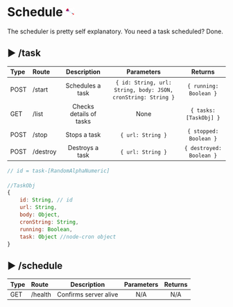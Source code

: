 # Schedule <img src="../command/frontend/res/logo.png" alt="logo" width="20"/> 

The scheduler is pretty self explanatory. You need a task scheduled? Done.

## ▶ /task

|Type|Route|Description|Parameters|Returns|
| :-|:- |:-:|:-:|:-:|
|POST|/start|Schedules a task|`{ id: String, url: String, body: JSON, cronString: String }`|`{ running: Boolean }`|
|GET|/list|Checks details of tasks|None|`{ tasks: [TaskObj] }`|
|POST|/stop|Stops a task|`{ url: String }`|`{ stopped: Boolean }`|
|POST|/destroy|Destroys a task|`{ url: String }`|`{ destroyed: Boolean }`|

```javascript
// id = task-[RandomAlphaNumeric]

//TaskObj
{
    id: String, // id
    url: String,
    body: Object,
    cronString: String,
    running: Boolean,
    task: Object //node-cron object
}
```

## ▶ /schedule

|Type|Route|Description|Parameters|Returns|
| :-|:- |:-:|:-:|:-:|
|GET|/health|Confirms server alive|N/A|N/A|